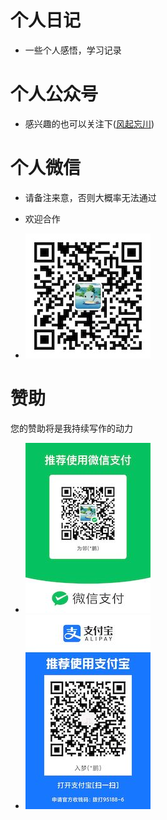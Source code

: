 #  个人日记

* 一些个人感悟，学习记录





# 个人公众号

* 感兴趣的也可以关注下([风起忘川](https://mp.weixin.qq.com/mp/profile_ext?action=home&__biz=Mzg2ODA5NDAzNA==&scene=124#wechat_redirect))





# 个人微信

* 请备注来意，否则大概率无法通过
* 欢迎合作

* ![微信号](./images/个人微信.jpeg)





# 赞助

您的赞助将是我持续写作的动力

 * ![微信支付](./images/微信收款码.jpeg)
 * ![支付宝支付](./images/支付宝收款码.jpeg)
